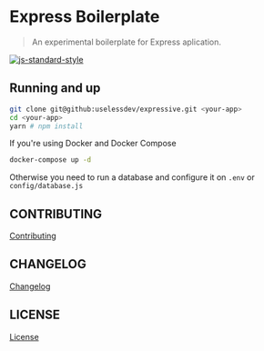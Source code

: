 # Express Boilerplate

> An experimental boilerplate for Express aplication.

[![js-standard-style](https://img.shields.io/badge/code%20style-standard-brightgreen.svg)](http://standardjs.com/)

## Running and up

``` bash
git clone git@github:uselessdev/expressive.git <your-app>
cd <your-app>
yarn # npm install
```

If you're using Docker and Docker Compose

``` bash
docker-compose up -d
```

Otherwise you need to run a database and configure it on `.env` or `config/database.js`

## CONTRIBUTING
[Contributing](CONTRIBUTING.md)

## CHANGELOG
[Changelog](CHANGELOG.md)

## LICENSE
[License](LICENSE)
